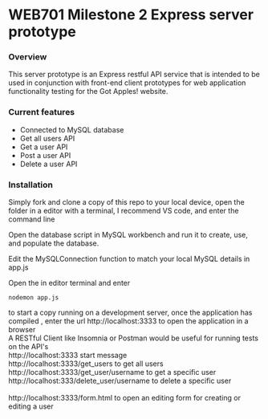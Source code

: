 # WEB701 Milestone 2 Express server prototype

### Overview
This server prototype is an Express restful API service that is intended to be used in conjunction with front-end client prototypes for web application functionality testing for the Got Apples! website.

### Current features
<ul>
  <li>Connected to MySQL database</li>
  <li>Get all users API</li>
  <li>Get a user API</li>
  <li>Post a user API</li>
  <li>Delete a user API</li>
</ul>

### Installation
Simply fork and clone a copy of this repo to your local device, open the folder in a editor with a terminal, I recommend VS code, and enter the command line 

Open the database script in MySQL workbench and run it to create, use, and populate the database.

Edit the MySQLConnection function to match your local MySQL details in app.js

Open the in editor terminal and enter 
```
nodemon app.js
```
to start a copy running on a development server, once the application has compiled , enter the url http://localhost:3333 to open the application in a browser
<br />
A RESTful Client like Insomnia or Postman would be useful for running tests on the API's
<br />
http://localhost:3333 start message
<br />
http://localhost:3333/get_users to get all users
<br />
http://localhost:3333/get_user/username to get a specific user
<br />
http://localhost:333/delete_user/username to delete a specific user
<br />
<br />
http://localhost:3333/form.html to open an editing form for creating or editing a user

